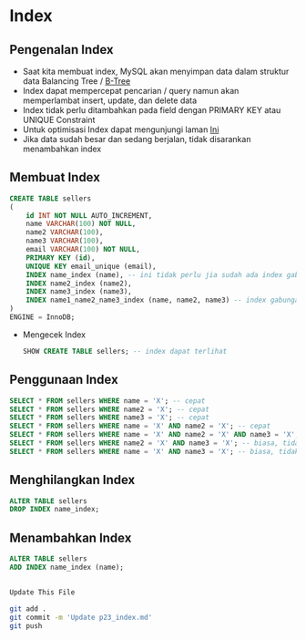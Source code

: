 # Index

## Pengenalan Index
* Saat kita membuat index, MySQL akan menyimpan data dalam struktur data Balancing Tree / [B-Tree](https://en.wikipedia.org/wiki/B-tre)
* Index dapat mempercepat pencarian / query namun akan memperlambat insert, update, dan delete data
* Index tidak perlu ditambahkan pada field dengan PRIMARY KEY atau UNIQUE Constraint
* Untuk optimisasi Index dapat mengunjungi laman [Ini](https://dev.mysql.com/doc/refman/8.0/en/optimization-indexes.html)
* Jika data sudah besar dan sedang berjalan, tidak disarankan menambahkan index

## Membuat Index
```sql
CREATE TABLE sellers
(
	id INT NOT NULL AUTO_INCREMENT,
    name VARCHAR(100) NOT NULL,
    name2 VARCHAR(100),
    name3 VARCHAR(100),
    email VARCHAR(100) NOT NULL,
	PRIMARY KEY (id),
    UNIQUE KEY email_unique (email),
    INDEX name_index (name), -- ini tidak perlu jia sudah ada index gabungan yang diawali 'name'
	INDEX name2_index (name2),
	INDEX name3_index (name3),
	INDEX name1_name2_name3_index (name, name2, name3) -- index gabungan
) 
ENGINE = InnoDB;
```

* Mengecek Index
    ```sql
    SHOW CREATE TABLE sellers; -- index dapat terlihat
    ```

## Penggunaan Index
```sql
SELECT * FROM sellers WHERE name = 'X'; -- cepat
SELECT * FROM sellers WHERE name2 = 'X'; -- cepat
SELECT * FROM sellers WHERE name3 = 'X'; -- cepat
SELECT * FROM sellers WHERE name = 'X' AND name2 = 'X'; -- cepat
SELECT * FROM sellers WHERE name = 'X' AND name2 = 'X' AND name3 = 'X';  -- cepat
SELECT * FROM sellers WHERE name2 = 'X' AND name3 = 'X'; -- biasa, tidak kena index
SELECT * FROM sellers WHERE name = 'X' AND name3 = 'X'; -- biasa, tidak kena index
```

## Menghilangkan Index
```sql
ALTER TABLE sellers
DROP INDEX name_index;
```

## Menambahkan Index
```sql
ALTER TABLE sellers
ADD INDEX name_index (name);
```

##
```bash
Update This File
```
```bash
git add .
git commit -m 'Update p23_index.md'
git push

```